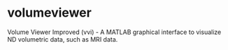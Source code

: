 # volumeviewer
Volume Viewer Improved (vvi) - A MATLAB graphical interface to visualize ND volumetric data, such as MRI data.
